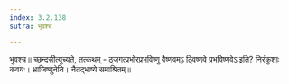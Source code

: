 ```yaml
---
index: 3.2.138
sutra: भुवश्च

---
```

 भुवश्च॥ च्छन्दसीत्युच्यते, तत्कथम् - ठ्जगत्प्रभोरप्रभविष्णु वैष्णवम्ऽ ठ्विष्णवे प्रभविष्णवेऽ इति? निरंकुशाः कवयः। भ्राजिष्णुनेति। नैतद्भाष्ये समाश्रितम्॥